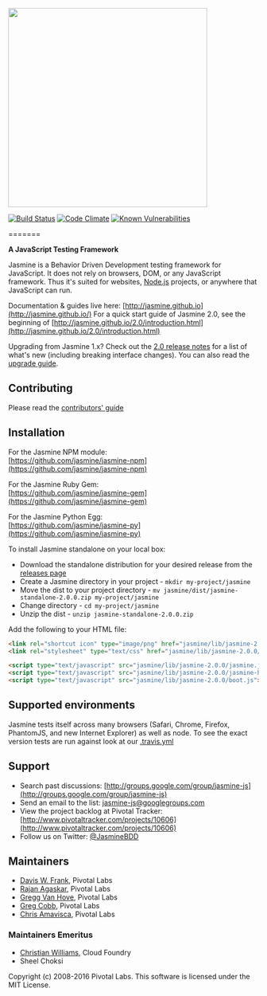 <a name="README">[<img src="https://rawgithub.com/jasmine/jasmine/master/images/jasmine-horizontal.svg" width="400px" />](http://jasmine.github.io)</a>

[![Build Status](https://travis-ci.org/jasmine/jasmine.svg?branch=master)](https://travis-ci.org/jasmine/jasmine)
[![Code Climate](https://codeclimate.com/github/pivotal/jasmine.svg)](https://codeclimate.com/github/pivotal/jasmine)
[![Known Vulnerabilities](https://snyk.io/test/github/jasmine/jasmine/badge.svg)](https://snyk.io/test/github/jasmine/jasmine)

=======

**A JavaScript Testing Framework**

Jasmine is a Behavior Driven Development testing framework for JavaScript. It does not rely on browsers, DOM, or any JavaScript framework. Thus it's suited for websites, [Node.js](http://nodejs.org) projects, or anywhere that JavaScript can run.

Documentation & guides live here: [http://jasmine.github.io](http://jasmine.github.io/)
For a quick start guide of Jasmine 2.0, see the beginning of [http://jasmine.github.io/2.0/introduction.html](http://jasmine.github.io/2.0/introduction.html)

Upgrading from Jasmine 1.x? Check out the [2.0 release notes](https://github.com/jasmine/jasmine/blob/v2.0.0/release_notes/20.md) for a list of what's new (including breaking interface changes). You can also read the [upgrade guide](http://jasmine.github.io/2.0/upgrading.html).

## Contributing

Please read the [contributors' guide](https://github.com/jasmine/jasmine/blob/master/CONTRIBUTING.md)

## Installation

For the Jasmine NPM module:<br>
[https://github.com/jasmine/jasmine-npm](https://github.com/jasmine/jasmine-npm)

For the Jasmine Ruby Gem:<br>
[https://github.com/jasmine/jasmine-gem](https://github.com/jasmine/jasmine-gem)

For the Jasmine Python Egg:<br>
[https://github.com/jasmine/jasmine-py](https://github.com/jasmine/jasmine-py)

To install Jasmine standalone on your local box:

* Download the standalone distribution for your desired release from the [releases page](https://github.com/jasmine/jasmine/releases)
* Create a Jasmine directory in your project - `mkdir my-project/jasmine`
* Move the dist to your project directory - `mv jasmine/dist/jasmine-standalone-2.0.0.zip my-project/jasmine`
* Change directory - `cd my-project/jasmine`
* Unzip the dist - `unzip jasmine-standalone-2.0.0.zip`

Add the following to your HTML file:

```html
<link rel="shortcut icon" type="image/png" href="jasmine/lib/jasmine-2.0.0/jasmine_favicon.png">
<link rel="stylesheet" type="text/css" href="jasmine/lib/jasmine-2.0.0/jasmine.css">

<script type="text/javascript" src="jasmine/lib/jasmine-2.0.0/jasmine.js"></script>
<script type="text/javascript" src="jasmine/lib/jasmine-2.0.0/jasmine-html.js"></script>
<script type="text/javascript" src="jasmine/lib/jasmine-2.0.0/boot.js"></script>
```

## Supported environments

Jasmine tests itself across many browsers (Safari, Chrome, Firefox, PhantomJS, and new Internet Explorer) as well as node. To see the exact version tests are run against look at our [.travis.yml](https://github.com/jasmine/jasmine/blob/master/.travis.yml)


## Support

* Search past discussions: [http://groups.google.com/group/jasmine-js](http://groups.google.com/group/jasmine-js)
* Send an email to the list: [jasmine-js@googlegroups.com](mailto:jasmine-js@googlegroups.com)
* View the project backlog at Pivotal Tracker: [http://www.pivotaltracker.com/projects/10606](http://www.pivotaltracker.com/projects/10606)
* Follow us on Twitter: [@JasmineBDD](http://twitter.com/JasmineBDD)

## Maintainers

* [Davis W. Frank](mailto:dwfrank@pivotal.io), Pivotal Labs
* [Rajan Agaskar](mailto:rajan@pivotal.io), Pivotal Labs
* [Gregg Van Hove](mailto:gvanhove@pivotal.io), Pivotal Labs
* [Greg Cobb](mailto:gcobb@pivotal.io), Pivotal Labs
* [Chris Amavisca](mailto:camavisca@pivotal.io), Pivotal Labs

### Maintainers Emeritus

* [Christian Williams](mailto:antixian666@gmail.com), Cloud Foundry
* Sheel Choksi

Copyright (c) 2008-2016 Pivotal Labs. This software is licensed under the MIT License.
